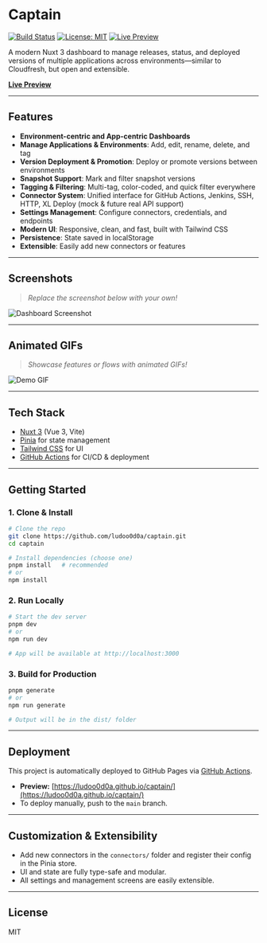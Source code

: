 # Captain

[![Build Status](https://github.com/ludoo0d0a/captain/actions/workflows/deploy.yml/badge.svg)](https://github.com/ludoo0d0a/captain/actions/workflows/deploy.yml)
[![License: MIT](https://img.shields.io/badge/License-MIT-yellow.svg)](LICENSE)
[![Live Preview](https://img.shields.io/badge/preview-online-brightgreen)](https://ludoo0d0a.github.io/captain/)

A modern Nuxt 3 dashboard to manage releases, status, and deployed versions of multiple applications across environments—similar to Cloudfresh, but open and extensible.

[**Live Preview**](https://ludoo0d0a.github.io/captain/)

---

## Features

- **Environment-centric and App-centric Dashboards**
- **Manage Applications & Environments**: Add, edit, rename, delete, and tag
- **Version Deployment & Promotion**: Deploy or promote versions between environments
- **Snapshot Support**: Mark and filter snapshot versions
- **Tagging & Filtering**: Multi-tag, color-coded, and quick filter everywhere
- **Connector System**: Unified interface for GitHub Actions, Jenkins, SSH, HTTP, XL Deploy (mock & future real API support)
- **Settings Management**: Configure connectors, credentials, and endpoints
- **Modern UI**: Responsive, clean, and fast, built with Tailwind CSS
- **Persistence**: State saved in localStorage
- **Extensible**: Easily add new connectors or features

---

## Screenshots

> _Replace the screenshot below with your own!_

![Dashboard Screenshot](screenshots/dashboard.png)

---

## Animated GIFs

> _Showcase features or flows with animated GIFs!_

![Demo GIF](screenshots/demo.gif)

---

## Tech Stack

- [Nuxt 3](https://nuxt.com/) (Vue 3, Vite)
- [Pinia](https://pinia.vuejs.org/) for state management
- [Tailwind CSS](https://tailwindcss.com/) for UI
- [GitHub Actions](https://github.com/features/actions) for CI/CD & deployment

---

## Getting Started

### 1. Clone & Install

```bash
# Clone the repo
git clone https://github.com/ludoo0d0a/captain.git
cd captain

# Install dependencies (choose one)
pnpm install   # recommended
# or
npm install
```

### 2. Run Locally

```bash
# Start the dev server
pnpm dev
# or
npm run dev

# App will be available at http://localhost:3000
```

### 3. Build for Production

```bash
pnpm generate
# or
npm run generate

# Output will be in the dist/ folder
```

---

## Deployment

This project is automatically deployed to GitHub Pages via [GitHub Actions](.github/workflows/deploy.yml).

- **Preview:** [https://ludoo0d0a.github.io/captain/](https://ludoo0d0a.github.io/captain/)
- To deploy manually, push to the `main` branch.

---

## Customization & Extensibility

- Add new connectors in the `connectors/` folder and register their config in the Pinia store.
- UI and state are fully type-safe and modular.
- All settings and management screens are easily extensible.

---

## License

MIT
